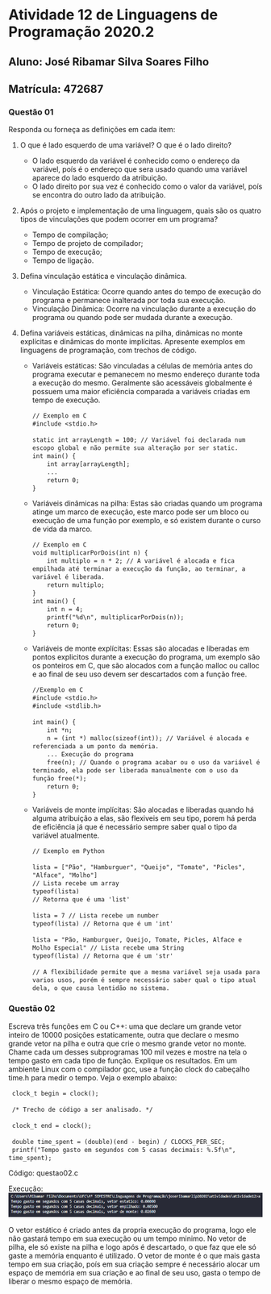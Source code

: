 # Atividade 12 de Linguagens de Programação 2020.2

## Aluno: José Ribamar Silva Soares Filho
## Matrícula: 472687

### Questão 01

Responda ou forneça as definições em cada item:

1. O que é lado esquerdo de uma variável? O que é o lado direito?

    + O lado esquerdo da variável é conhecido como o endereço da variável, poís é o endereço que sera usado quando uma variável aparece do lado esquerdo da atribuição.
    + O lado direito por sua vez é conhecido como o valor da variável, poís se encontra do outro lado da atribuição.

2. Após o projeto e implementação de uma linguagem, quais são os quatro tipos de vinculações que podem ocorrer em um programa?

    - Tempo de compilação;
    - Tempo de projeto de compilador;
    - Tempo de execução;
    - Tempo de ligação.

3. Defina vinculação estática e vinculação dinâmica.

    - Vinculação Estática: Ocorre quando antes do tempo de execução do programa e permanece inalterada por toda sua execução.
    - Vinculação Dinâmica: Ocorre na vinculação durante a execução do programa ou quando pode ser mudada durante a execução.

4. Defina variáveis estáticas, dinâmicas na pilha, dinâmicas no monte explícitas e dinâmicas do monte implícitas. Apresente exemplos em linguagens de programação, com trechos de código.

    - Variáveis estáticas: São vinculadas a células de memória antes do programa executar e pemanecem no mesmo endereço durante toda a execução do mesmo. Geralmente são acessáveis globalmente é possuem uma maior eficiência comparada a variáveis criadas em tempo de execução.
        ```
        // Exemplo em C
        #include <stdio.h>

        static int arrayLength = 100; // Variável foi declarada num escopo global e não permite sua alteração por ser static.
        int main() {
            int array[arrayLength];
            ...
            return 0;
        }
        ```
    - Variáveis dinâmicas na pilha: Estas são criadas quando um programa atinge um marco de execução, este marco pode ser um bloco ou execução de uma função por exemplo, e só existem durante o curso de vida da marco.
        ```
        // Exemplo em C
        void multiplicarPorDois(int n) {
            int multiplo = n * 2; // A variável é alocada e fica empilhada até terminar a execução da função, ao terminar, a variável é liberada.
            return multiplo;
        }
        int main() {
            int n = 4;
            printf("%d\n", multiplicarPorDois(n));
            return 0;
        }
        ```
    - Variáveis de monte explícitas: Essas são alocadas e liberadas em pontos explicitos durante a execução do programa, um exemplo são os ponteiros em C, que são alocados com a função malloc ou calloc e ao final de seu uso devem ser descartados com a função free.
        ```
        //Exemplo em C
        #include <stdio.h>
        #include <stdlib.h>

        int main() {
            int *n;
            n = (int *) malloc(sizeof(int)); // Variável é alocada e referenciada a um ponto da memória.
            ... Execução do programa
            free(n); // Quando o programa acabar ou o uso da variável é terminado, ela pode ser liberada manualmente com o uso da função free(*);
            return 0;
        }
        ```
    - Variáveis de monte implícitas: São alocadas e liberadas quando há alguma atribuição a elas, são flexiveis em seu tipo, porem há perda de eficiência já que é necessário sempre saber qual o tipo da variável atualmente.
        ```
        // Exemplo em Python

        lista = ["Pão", "Hamburguer", "Queijo", "Tomate", "Picles", "Alface", "Molho"] 
        // Lista recebe um array
        typeof(lista) 
        // Retorna que é uma 'list'

        lista = 7 // Lista recebe um number
        typeof(lista) // Retorna que é um 'int'

        lista = "Pão, Hamburguer, Queijo, Tomate, Picles, Alface e Molho Especial" // Lista recebe uma String
        typeof(lista) // Retorna que é um 'str'

        // A flexibilidade permite que a mesma variável seja usada para varios usos, porém é sempre necessário saber qual o tipo atual dela, o que causa lentidão no sistema.
        ```

### Questão 02

Escreva três funções em C ou C++: uma que declare um grande vetor inteiro de 10000 posições estaticamente, outra que declare o mesmo grande vetor na pilha e outra que crie o mesmo grande vetor no monte. Chame cada um desses subprogramas 100 mil vezes e mostre na tela o tempo gasto em cada tipo de função. Explique os resultados. Em um ambiente Linux com o compilador gcc, use a função clock do cabeçalho time.h para medir o tempo. Veja o exemplo abaixo:
```
 clock_t begin = clock();
 
 /* Trecho de código a ser analisado. */
 
 clock_t end = clock();
 
 double time_spent = (double)(end - begin) / CLOCKS_PER_SEC;
 printf("Tempo gasto em segundos com 5 casas decimais: %.5f\n", time_spent);
```

Código: questao02.c

Execução: !['execute'](Capturar.PNG)

O vetor estático é criado antes da propria execução do programa, logo ele não gastará tempo em sua execução ou um tempo minimo. No vetor de pilha, ele só existe na pilha e logo após é descartado, o que faz que ele só gaste a memória enquanto é utilizado. O vetor de monte é o que mais gasta tempo em sua criação, poís em sua criação sempre é necessário alocar um espaço de memória em sua criação e ao final de seu uso, gasta o tempo de liberar o mesmo espaço de memória.
